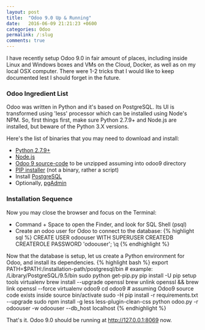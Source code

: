 ```yaml
---
layout: post
title:  "Odoo 9.0 Up & Running"
date:   2016-06-09 21:21:23 +0600
categories: Odoo
permalink: /:slug
comments: true
---
```

I have recently setup Odoo 9.0 in fair amount of places, including inside Linux and Windows boxes and VMs on the Cloud, Docker, as well as on my local OSX computer. There were 1-2 tricks that I would like to keep documented lest I should forget in the future. 

### Odoo Ingredient List
Odoo was written in Python and it's based on PostgreSQL. Its UI is transformed using 'less' processor which can be installed using Node's NPM. So, first things first, make sure Python 2.7.9+ and Node.js are installed, but beware of the Python 3.X versions.

Here's the list of binaries that you may need to download and install:

- [Python 2.7.9+](https://www.python.org/downloads/)
- [Node.js](https://nodejs.org/en/download/)
- [Odoo 9 source-code](https://github.com/odoo/odoo/archive/9.0.zip) to be unzipped assuming into odoo9 directory
- [PIP installer](https://bootstrap.pypa.io/get-pip.py) (not a binary, rather a script)
- Install [PostgreSQL](https://www.postgresql.org/download/) 
- Optionally, [pgAdmin](https://www.pgadmin.org/download/)

### Installation Sequence
Now you may close the browser and focus on the Terminal:

- Command + Space to open the Finder, and look for SQL Shell (psql)
- Create an odoo user for Odoo to connect to the database:
{% highlight sql %}
CREATE USER odoouser WITH SUPERUSER CREATEDB CREATEROLE PASSWORD 'odoouser';
\q
{% endhighlight %}

Now that the database is setup, let us create a Python environment for Odoo, and install its dependencies.
{% highlight bash %}
export PATH=$PATH:/installation-path/postgresql/bin # example: /Library/PostgreSQL/9.5/bin
sudo python get-pip.py 
pip install -U pip setup tools virtualenv
brew install --upgrade openssl
brew unlink openssl && brew link openssl --force
virtualenv odoo9
cd odoo9    # assuming Odoo9 source code exists inside
source bin/activate
sudo -H pip install -r requirements.txt --upgrade
sudo npm install -g less less-plugin-clean-css 
python odoo.py -r odoouser -w odoouser --db_host localhost
{% endhighlight %}

That's it. Odoo 9.0 should be running at http://127.0.0.1:8069 now.